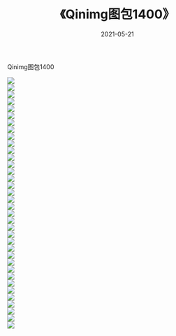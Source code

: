 ﻿---
layout: post
title:  《Qinimg图包1400》
date:   2021-05-21
img: http://imgx.orgx.ga/Qinimg图包/Qinimg图包1400/000.jpg
categories: [美女, 清纯, 唯美]
---

Qinimg图包1400

 ![](http://imgx.orgx.ga/Qinimg图包/Qinimg图包1400/001.jpg) <br>![](http://imgx.orgx.ga/Qinimg图包/Qinimg图包1400/002.jpg) <br>![](http://imgx.orgx.ga/Qinimg图包/Qinimg图包1400/003.jpg) <br>![](http://imgx.orgx.ga/Qinimg图包/Qinimg图包1400/004.jpg) <br>![](http://imgx.orgx.ga/Qinimg图包/Qinimg图包1400/005.jpg) <br>![](http://imgx.orgx.ga/Qinimg图包/Qinimg图包1400/006.jpg) <br>![](http://imgx.orgx.ga/Qinimg图包/Qinimg图包1400/007.jpg) <br>![](http://imgx.orgx.ga/Qinimg图包/Qinimg图包1400/008.jpg) <br>![](http://imgx.orgx.ga/Qinimg图包/Qinimg图包1400/009.jpg) <br>![](http://imgx.orgx.ga/Qinimg图包/Qinimg图包1400/010.jpg) <br>![](http://imgx.orgx.ga/Qinimg图包/Qinimg图包1400/011.jpg) <br>![](http://imgx.orgx.ga/Qinimg图包/Qinimg图包1400/012.jpg) <br>![](http://imgx.orgx.ga/Qinimg图包/Qinimg图包1400/013.jpg) <br>![](http://imgx.orgx.ga/Qinimg图包/Qinimg图包1400/014.jpg) <br>![](http://imgx.orgx.ga/Qinimg图包/Qinimg图包1400/015.jpg) <br>![](http://imgx.orgx.ga/Qinimg图包/Qinimg图包1400/016.jpg) <br>![](http://imgx.orgx.ga/Qinimg图包/Qinimg图包1400/017.jpg) <br>![](http://imgx.orgx.ga/Qinimg图包/Qinimg图包1400/018.jpg) <br>![](http://imgx.orgx.ga/Qinimg图包/Qinimg图包1400/019.jpg) <br>![](http://imgx.orgx.ga/Qinimg图包/Qinimg图包1400/020.jpg) <br>![](http://imgx.orgx.ga/Qinimg图包/Qinimg图包1400/021.jpg) <br>![](http://imgx.orgx.ga/Qinimg图包/Qinimg图包1400/022.jpg) <br>![](http://imgx.orgx.ga/Qinimg图包/Qinimg图包1400/023.jpg) <br>![](http://imgx.orgx.ga/Qinimg图包/Qinimg图包1400/024.jpg) <br>![](http://imgx.orgx.ga/Qinimg图包/Qinimg图包1400/025.jpg) <br>![](http://imgx.orgx.ga/Qinimg图包/Qinimg图包1400/026.jpg) <br>![](http://imgx.orgx.ga/Qinimg图包/Qinimg图包1400/027.jpg) <br>![](http://imgx.orgx.ga/Qinimg图包/Qinimg图包1400/028.jpg) <br>![](http://imgx.orgx.ga/Qinimg图包/Qinimg图包1400/029.jpg) <br>![](http://imgx.orgx.ga/Qinimg图包/Qinimg图包1400/030.jpg) <br>![](http://imgx.orgx.ga/Qinimg图包/Qinimg图包1400/031.jpg) <br>![](http://imgx.orgx.ga/Qinimg图包/Qinimg图包1400/032.jpg) <br>![](http://imgx.orgx.ga/Qinimg图包/Qinimg图包1400/033.jpg) <br>![](http://imgx.orgx.ga/Qinimg图包/Qinimg图包1400/034.jpg) <br>![](http://imgx.orgx.ga/Qinimg图包/Qinimg图包1400/035.jpg) <br>![](http://imgx.orgx.ga/Qinimg图包/Qinimg图包1400/036.jpg) <br>